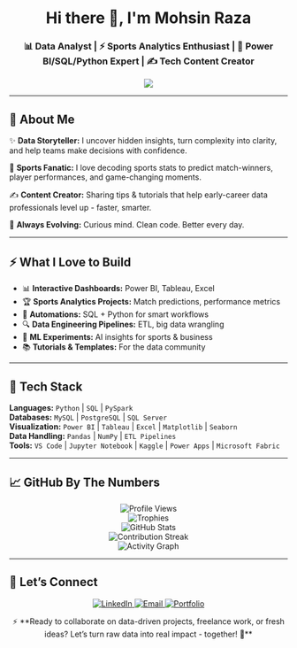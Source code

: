 <h1 align="center">Hi there 👋, I'm Mohsin Raza</h1>

<h3 align="center">📊 Data Analyst | ⚡ Sports Analytics Enthusiast | 🧩 Power BI/SQL/Python Expert | ✍️ Tech Content Creator</h3>

<p align="center">
  <img src="https://readme-typing-svg.herokuapp.com?color=00BFFF&size=24&center=true&vCenter=true&width=850&lines=Turning+Raw+Data+into+Winning+Insights!;Sports+Analytics+%7C+SQL+%7C+Python+%7C+BI+Tools;Tech+Content+Creator+%7C+Helping+Data+Professionals+Grow;Data+Driven+Decisions+that+Make+Impact;Always+Learning+%7C+Always+Building+%7C+Always+Sharing!" />
</p>

---

## 🌟 About Me

✨ **Data Storyteller:** I uncover hidden insights, turn complexity into clarity, and help teams make decisions with confidence.

🏏 **Sports Fanatic:** I love decoding sports stats to predict match-winners, player performances, and game-changing moments.

✍️ **Content Creator:** Sharing tips & tutorials that help early-career data professionals level up - faster, smarter.

🚀 **Always Evolving:** Curious mind. Clean code. Better every day.

---

## ⚡ What I Love to Build

- 📊 **Interactive Dashboards:** Power BI, Tableau, Excel
- 🏆 **Sports Analytics Projects:** Match predictions, performance metrics
- 🔄 **Automations:** SQL + Python for smart workflows
- 🔍 **Data Engineering Pipelines:** ETL, big data wrangling
- 🤖 **ML Experiments:** AI insights for sports & business
- 📚 **Tutorials & Templates:** For the data community

---

## 🧰 Tech Stack

**Languages:** `Python` | `SQL` | `PySpark`  
**Databases:** `MySQL` | `PostgreSQL` | `SQL Server`  
**Visualization:** `Power BI` | `Tableau` | `Excel` | `Matplotlib` | `Seaborn`  
**Data Handling:** `Pandas` | `NumPy` | `ETL Pipelines`  
**Tools:** `VS Code` | `Jupyter Notebook` | `Kaggle` | `Power Apps` | `Microsoft Fabric`

---

## 📈 GitHub By The Numbers

<p align="center">
  <img src="https://komarev.com/ghpvc/?username=MohsinR11&label=Profile%20Views&color=00BFFF" alt="Profile Views" />
  <br/>
  <img src="https://github-profile-trophy.vercel.app/?username=MohsinR11&theme=radical&no-frame=true&margin-w=10&margin-h=10" alt="Trophies" />
  <br/>
  <img src="https://github-readme-stats.vercel.app/api?username=MohsinR11&show_icons=true&theme=radical&include_all_commits=true&count_private=true" alt="GitHub Stats" />
  <br/>
  <img src="https://github-readme-streak-stats.herokuapp.com/?user=MohsinR11&theme=radical" alt="Contribution Streak" />
  <br/>
  <img src="https://github-readme-activity-graph.vercel.app/graph?username=MohsinR11&theme=rogue" alt="Activity Graph" />
</p>

---

## 💬 Let’s Connect

<p align="center">
  <a href="https://www.linkedin.com/in/mohsin--raza/" target="_blank">
    <img src="https://img.shields.io/badge/LinkedIn-0A66C2?style=for-the-badge&logo=linkedin&logoColor=white" alt="LinkedIn" />
  </a>
  <a href="mailto:mohsinansari1799@gmail.com" target="_blank">
    <img src="https://img.shields.io/badge/Gmail-D14836?style=for-the-badge&logo=gmail&logoColor=white" alt="Email" />
  </a>
  <a href="https://www.zapfolio.in/mohsinraza-ob" target="_blank">
    <img src="https://img.shields.io/badge/Portfolio-111111?style=for-the-badge&logo=Portfolio&logoColor=white" alt="Portfolio" />
  </a>
</p>

<p align="center">
  ⚡ **Ready to collaborate on data-driven projects, freelance work, or fresh ideas? Let’s turn raw data into real impact - together! 🚀**
</p>
